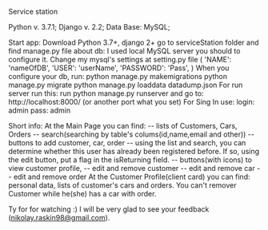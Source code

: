 Service station

Python v. 3.7.1;
Django v. 2.2;
Data Base: MySQL;

Start app:
Download Python 3.7+, django 2+
go to serviceStation folder and find manage.py file
about db:
    I used local MySQL server you should to configure it. Change my mysql's settings at setting.py file (
        'NAME': 'nameOfDB',
        'USER': 'userName',
        'PASSWORD': 'Pass',
        )
    When you configure your db, run:
        python manage.py makemigrations
        python manage.py migrate
        python manage.py loaddata datadump.json
For run server run this:
    run python manage.py runserver
    and go to: http://localhost:8000/   (or another port what you set)
For Sing In use: 
    login: admin
    pass: admin

Short info:
At the Main Page you can find:
  -- lists of Customers, Cars, Orders
  -- search(searching by table's colums(id,name,email and other))
  -- buttons to add customer, car, order
  -- using the list and search, you can determine whether this user has already been registered before. If so, using the edit button, put a flag in the isReturning field.
  -- buttons(with icons) to view customer profile, 
  -- edit and remove customer
  -- edit and remove car
  -- edit and remove order
At the Customer Profile(client card) you can find: personal data, lists of customer's cars and orders.
You can't remover Customer while he(she) has a car with order. 

Ty for for watching :)
I will be very glad to see your feedback (nikolay.raskin98@gmail.com).